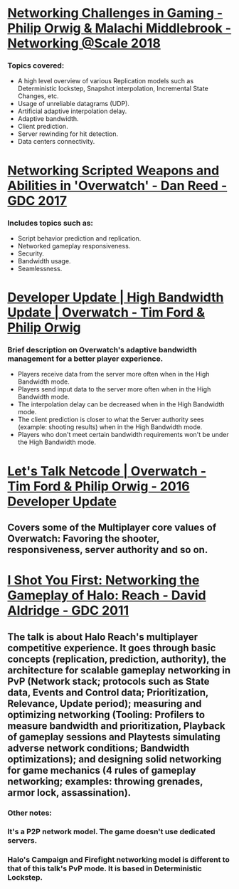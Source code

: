 # [Networking Challenges in Gaming - Philip Orwig & Malachi Middlebrook - Networking @Scale 2018](https://www.facebook.com/atscaleevents/videos/networking-scale-2018-networking-challenges-in-gaming/2090071161265977/)
### Topics covered:
* A high level overview of various Replication models such as Deterministic lockstep, Snapshot interpolation, Incremental State Changes, etc.
* Usage of unreliable datagrams (UDP).
* Artificial adaptive interpolation delay.
* Adaptive bandwidth.
* Client prediction.
* Server rewinding for hit detection.
* Data centers connectivity.

# [Networking Scripted Weapons and Abilities in 'Overwatch' - Dan Reed - GDC 2017](https://www.gdcvault.com/play/1024041/Networking-Scripted-Weapons-and-Abilities)
### Includes topics such as: 
* Script behavior prediction and replication.
* Networked gameplay responsiveness. 
* Security.
* Bandwidth usage.
* Seamlessness.

# [Developer Update | High Bandwidth Update | Overwatch - Tim Ford & Philip Orwig](https://www.youtube.com/watch?v=EqtNUFxgm38&list=LL6MKUgGZ9Q8c2Ff7GnoRoqA)
### Brief description on Overwatch's adaptive bandwidth management for a better player experience.
* Players receive data from the server more often when in the High Bandwidth mode.
* Players send input data to the server more often when in the High Bandwidth mode.
* The interpolation delay can be decreased when in the High Bandwidth mode.
* The client prediction is closer to what the Server authority sees (example: shooting results) when in the High Bandwidth mode.
* Players who don't meet certain bandwidth requirements won't be under the High Bandwidth mode.

# [Let's Talk Netcode | Overwatch -  Tim Ford & Philip Orwig - 2016 Developer Update](https://www.youtube.com/watch?v=vTH2ZPgYujQ&list=LL6MKUgGZ9Q8c2Ff7GnoRoqA)
## Covers some of the Multiplayer core values of Overwatch: Favoring the shooter, responsiveness, server authority and so on.

# [I Shot You First: Networking the Gameplay of Halo: Reach - David Aldridge - GDC 2011](https://www.youtube.com/watch?v=h47zZrqjgLc&list=LL6MKUgGZ9Q8c2Ff7GnoRoqA)
## The talk is about Halo Reach's multiplayer competitive experience. It goes through basic concepts (replication, prediction, authority), the architecture for scalable gameplay networking in PvP (Network stack; protocols such as State data, Events and Control data; Prioritization, Relevance, Update period); measuring and optimizing networking (Tooling: Profilers to measure bandwidth and prioritization, Playback of gameplay sessions and  Playtests simulating adverse network conditions; Bandwidth optimizations); and designing solid networking for game mechanics (4 rules of gameplay networking; examples: throwing grenades, armor lock, assassination).
### Other notes: 
### It's a P2P network model. The game doesn't use dedicated servers.
### Halo's Campaign and Firefight networking model is different to that of this talk's PvP mode. It is based in Deterministic Lockstep.